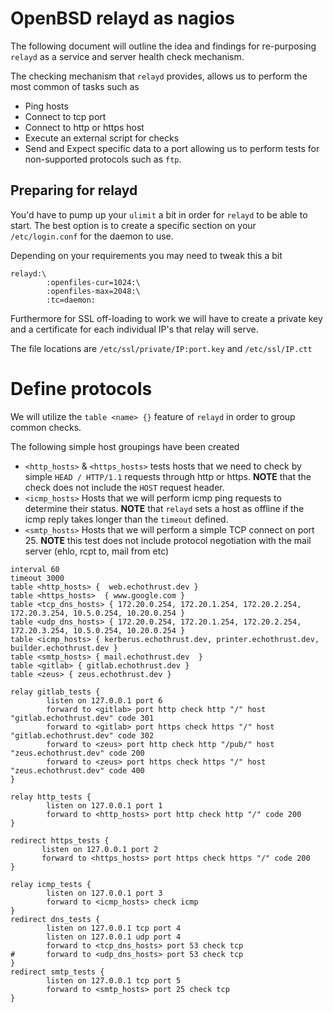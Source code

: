 ---
---

# OpenBSD relayd as nagios

The following document will outline the idea and findings for re-purposing
`relayd` as a service and server health check mechanism.

The checking mechanism that `relayd` provides, allows us to perform the most
common of tasks such as
 * Ping hosts
 * Connect to tcp port
 * Connect to http or https host
 * Execute an external script for checks
 * Send and Expect specific data to a port allowing us to perform tests for
 non-supported protocols such as `ftp`.


## Preparing for relayd
You'd have to pump up your `ulimit` a bit in order for `relayd` to be able
to start. The best option is to create a specific section on your
`/etc/login.conf` for the daemon to use.

Depending on your requirements you may need to tweak this a bit
```
relayd:\
        :openfiles-cur=1024:\
        :openfiles-max=2048:\
        :tc=daemon:
```

Furthermore for SSL off-loading to work we will have to create a private key
and a certificate for each individual IP's that relay will serve.

The file locations are `/etc/ssl/private/IP:port.key` and `/etc/ssl/IP.ctt`

# Define protocols
We will utilize the `table <name> {}` feature of `relayd` in order to group
common checks.

The following simple host groupings have been created
* `<http_hosts>` & `<https_hosts>` tests hosts that we need to check by simple
  `HEAD / HTTP/1.1` requests through http or https. **NOTE** that the check does
  not include the `HOST` request header.
* `<icmp_hosts>` Hosts that we will perform icmp ping requests to determine
  their status. **NOTE** that `relayd` sets a host as offline if the icmp reply
  takes longer than the `timeout` defined.
* `<smtp_hosts>` Hosts that we will perform a simple TCP connect on port 25.
  **NOTE** this test does not include protocol negotiation with the mail server
  (ehlo, rcpt to, mail from etc)


```
interval 60
timeout 3000
table <http_hosts> {  web.echothrust.dev }
table <https_hosts>  { www.google.com }
table <tcp_dns_hosts> { 172.20.0.254, 172.20.1.254, 172.20.2.254, 172.20.3.254, 10.5.0.254, 10.20.0.254 }
table <udp_dns_hosts> { 172.20.0.254, 172.20.1.254, 172.20.2.254, 172.20.3.254, 10.5.0.254, 10.20.0.254 }
table <icmp_hosts> { kerberus.echothrust.dev, printer.echothrust.dev, builder.echothrust.dev }
table <smtp_hosts> { mail.echothrust.dev  }
table <gitlab> { gitlab.echothrust.dev }
table <zeus> { zeus.echothrust.dev }

relay gitlab_tests {
        listen on 127.0.0.1 port 6
        forward to <gitlab> port http check http "/" host "gitlab.echothrust.dev" code 301
        forward to <gitlab> port https check https "/" host "gitlab.echothrust.dev" code 302
        forward to <zeus> port http check http "/pub/" host "zeus.echothrust.dev" code 200
        forward to <zeus> port https check https "/" host "zeus.echothrust.dev" code 400
}

relay http_tests {
        listen on 127.0.0.1 port 1
        forward to <http_hosts> port http check http "/" code 200
}

redirect https_tests {
       listen on 127.0.0.1 port 2
       forward to <https_hosts> port https check https "/" code 200
}

relay icmp_tests {
        listen on 127.0.0.1 port 3
        forward to <icmp_hosts> check icmp
}
redirect dns_tests {
        listen on 127.0.0.1 tcp port 4
        listen on 127.0.0.1 udp port 4
        forward to <tcp_dns_hosts> port 53 check tcp
#       forward to <udp_dns_hosts> port 53 check tcp
}
redirect smtp_tests {
        listen on 127.0.0.1 tcp port 5
        forward to <smtp_hosts> port 25 check tcp
}
```
